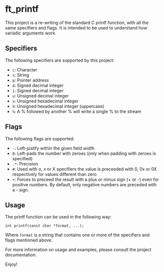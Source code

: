 # ft_printf

This project is a re-writing of the standard C printf function, with all the same specifiers and flags. It is intended to be used to understand how variadic arguments work. 

## Specifiers 

The following specifiers are supported by this project: 
- `c`: Character
- `s`: String
- `p`: Pointer address
- `d`: Signed decimal integer
- `i`: Signed decimal integer
- `u`: Unsigned decimal integer
- `x`: Unsigned hexadecimal integer
- `X`: Unsigned hexadecimal integer (uppercase)
- `%`: A % followed by another % will write a single % to the stream

## Flags

The following flags are supported:
- `-`: Left-justify within the given field width
- `0`: Left-pads the number with zeroes (only when padding with zeroes is specified)
- `.*`: Precision
- `#`: Used with o, x or X specifiers the value is preceeded with 0, 0x or 0X respectively for values different than zero
- `+`: Forces to preceed the result with a plus or minus sign (+ or -) even for positive numbers. By default, only negative numbers are preceded with a - sign.

## Usage

The printf function can be used in the following way: 

`int printf(const char *format, ...);`

Where `format` is a string that contains one or more of the specifiers and flags mentioned above.

For more information on usage and examples, please consult the project documentation. 

Enjoy!
